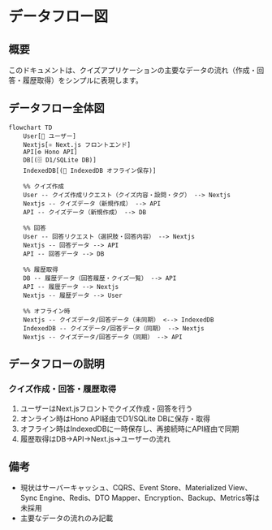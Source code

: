 # データフロー図

## 概要

このドキュメントは、クイズアプリケーションの主要なデータの流れ（作成・回答・履歴取得）をシンプルに表現します。

## データフロー全体図

```mermaid
flowchart TD
    User[👤 ユーザー]
    Nextjs[⚛️ Next.js フロントエンド]
    API[⚙️ Hono API]
    DB[(🗄️ D1/SQLite DB)]
    IndexedDB[(📱 IndexedDB オフライン保存)]

    %% クイズ作成
    User -- クイズ作成リクエスト（クイズ内容・設問・タグ） --> Nextjs
    Nextjs -- クイズデータ（新規作成） --> API
    API -- クイズデータ（新規作成） --> DB

    %% 回答
    User -- 回答リクエスト（選択肢・回答内容） --> Nextjs
    Nextjs -- 回答データ --> API
    API -- 回答データ --> DB

    %% 履歴取得
    DB -- 履歴データ（回答履歴・クイズ一覧） --> API
    API -- 履歴データ --> Nextjs
    Nextjs -- 履歴データ --> User

    %% オフライン時
    Nextjs -- クイズデータ/回答データ（未同期） <--> IndexedDB
    IndexedDB -- クイズデータ/回答データ（同期） --> Nextjs
    Nextjs -- クイズデータ/回答データ（同期） --> API
```

## データフローの説明

### クイズ作成・回答・履歴取得

1. ユーザーはNext.jsフロントでクイズ作成・回答を行う
2. オンライン時はHono API経由でD1/SQLite DBに保存・取得
3. オフライン時はIndexedDBに一時保存し、再接続時にAPI経由で同期
4. 履歴取得はDB→API→Next.js→ユーザーの流れ

## 備考

- 現状はサーバーキャッシュ、CQRS、Event Store、Materialized View、Sync Engine、Redis、DTO Mapper、Encryption、Backup、Metrics等は未採用
- 主要なデータの流れのみ記載
